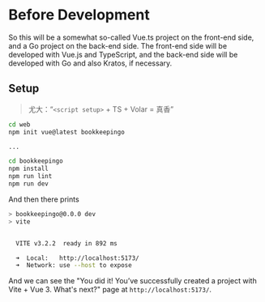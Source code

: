 # Before Development

So this will be a somewhat so-called Vue.ts project on the front-end side, and a Go project on the back-end side. The front-end side will be developed with Vue.js and TypeScript, and the back-end side will be developed with Go and also Kratos, if necessary.

## Setup

> 尤大：“`<script setup>` + TS + Volar = 真香”

```bash
cd web
npm init vue@latest bookkeepingo

...

cd bookkeepingo
npm install
npm run lint
npm run dev
```

And then there prints

```bash
> bookkeepingo@0.0.0 dev
> vite


  VITE v3.2.2  ready in 892 ms

  ➜  Local:   http://localhost:5173/
  ➜  Network: use --host to expose
```

And we can see the "You did it! You’ve successfully created a project with Vite + Vue 3. What's next?" page at `http://localhost:5173/`.
